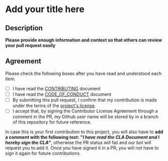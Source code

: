 # Add your title here

## Description

__Please provide enough information and context so that others can review your pull request easily__

## Agreement

Please check the following boxes after you have read and understood each item.

* [ ] I have read the [CONTRIBUTING](./.github/CONTRIBUTING.md) document
* [ ] I have read the [CODE_OF_CONDUCT](./.github/CODE_OF_CONDUCT.md) document
* [ ] By submitting this pull request, I confirm that my contribution is made under the terms of the [project's license](./LICENSE).
* [ ] I accept that, by signing the Contributor License Agreement through a comment in the PR, my Github user name will be stored by in a branch of this repository for future reference.

In case this is your first contribution to this project, you will also have to **add a comment with the following text: "_I have read the CLA Document and I hereby sign the CLA_"**, otherwise the PR status will fail and our bot will request you to add it. Once you have signed it in a PR, you will not have to sign it again for future contributions.
